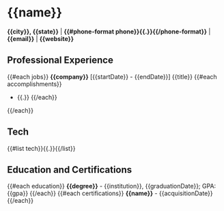 # **{{name}}**
**{{city}}, {{state}}** | **{{#phone-format phone}}{{.}}{{/phone-format}}** | **{{email}}** | **{{website}}**

## **Professional Experience**
{{#each jobs}}
**{{company}}** \[{{startDate}} - {{endDate}}\]
{{title}}
{{#each accomplishments}}
- {{.}}
{{/each}}

{{/each}}

## **Tech**
{{#list tech}}{{.}}{{/list}}

## **Education and Certifications**
{{#each education}}
**{{degree}}** - {{institution}}, {{graduationDate}}; GPA: {{gpa}}
{{/each}}
{{#each certifications}}
**{{name}}** - {{acquisitionDate}}
{{/each}}